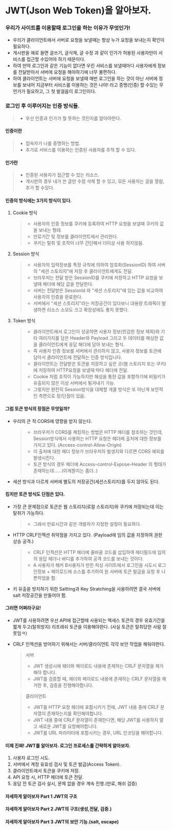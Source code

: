 # JWT(Json Web Token)을 알아보자.

### 우리가 사이트를 이용할때 로그인을 하는 이유가 무엇인가!

- 우리가 클라이언트에서 서버로 요청을 보낼때는 항상 누가 요청을 보내는지 확인이 필요하다.
- 게시판을 예로 들면 글쓰기, 글삭제, 글 수정 과 같이 인가가 허용된 사용자만이 서비스를 접근할 수있어야 하기 때문이다.
- 하여 만약 로그인과 같은 기능이 없다면 우린 서비스를 보낼때마다 사용자에게 정보를 전달받아서 서버에 요청을 해야하기에 너무 불편하다.
- 하여 클라이언트는 서버에 요청을 보낼때 매번 로그인을 하는 것이 아닌 서버에 정보를 보내어 지금부터 서비스를 이용하는 것은 나야! 라고 증명(인증) 할 수있는 무언가가 필요하고, 그 첫 발걸음이 로그인이다.
  <br>

### 로그인 후 이루어지는 인증 방식들.

> - 우선 인증과 인가가 뭘 뜻하는 것인지를 알아야한다.

#### 인증이란

> - 접속자가 나를 증명하는 방법.
> - 추가로 서비스를 이용하는 인증된 사용자를 추적 할 수 있다.

#### 인가란

> - 인증된 사용자가 접근할 수 있는 리소스.
> - 게시판의 경우 내가 쓴 글만 수정 삭제 할 수 있고, 모든 사용자는 글을 열람, 추가 할 수있다.

#### 인증의 방식에는 3가지 방식이 있다.

1. Cookie 방식
   > - 사용자의 인증 정보를 쿠키에 등록하여 HTTP 요청을 보낼때 쿠키의 값을 보내는 형태.
   > - 만료기간 및 정보를 클라이언트에서 관리한다.
   > - 쿠키는 탈취 및 조작이 너무 간단해서 더이상 사용 하지않음.
2. Session 방식
   > - 사용자의 입력정보를 특정 규칙에 의하여 암호화(SessionID) 하여 서버의 "세션 스토리지"에 저장 후 클라이언트에게도 전달.
   > - 브라우저는 전달 받은 SessionID를 쿠키에 저장하고 HTTP 요청을 보낼때 해더에 해당 값을 전달한다.
   > - 서버는 전달받은 SessionId 와 "세션 스토리지"에 있는 값을 비교하여 사용자의 인증을 완료한다.
   > - 서버에서 "세션 스토리지"라는 저장공간이 있다보니 대용량 트레픽이 발생하면 리소스 소모도 크고 확장성에도 좋지 못했다.
3. Token 방식
   > - 클라이언트에서 로그인이 성공하면 사용자 정보(민감한 정보 제외)와 기타 여러가지를 담은 Header와 Payload 그리고
   >   두 데이터를 해싱한 값을 클라이언트에게 응답 해더에 담아 보내는 형식.
   > - 즉 사용자 인증 정보를 서버에서 관리하지 않고, 사용자 정보를 토큰에 담아서 클라이언트에 전달하는 인증 방식입니다.
   > - 클라이언트는 전달받은 토큰을 저장하고 싶은 곳(웹 스토리지 또는 쿠키)에 저장하여 HTTP요청을 보낼때 마다 헤더에 전달.
   > - Cookie 처럼 조작이 가능하지만 해싱을 통한 값을 포함하기에 비밀키가 유출되지 않은 이상 서버에서 튕겨내기 가능.
   > - 그렇지만 완전히 Session방식을 대체할 개꿀 방식은 또 아닌게 보안적인 측면으로 장/단점이 있음.

#### 그럼 토큰 방식의 장점은 무엇일까?

- 우리의 큰 적 CORS에 영향을 받지 않는다.
  > - 브라우저가 CORS를 체킹하는 방법은 HTTP 헤더를 참조하는 것인데, Session방식에서 사용하는 HTTP 요청은 헤더에 출처에 대한 정보를 가지고 있다. (Access-control-Allow-Origin)
  > - 이 출처에 대한 헤더 정보가 브라우저의 발생지와 다르면 CORS 예외를 발생시킨다.
  > - 토큰 방식의 경우 헤더에 Access-control-Expose-Header 의 형태가 존재하는데......(이게뭔지는 좀더..)
- 세션 방식과 다르게 서버에 별도의 저장공간(세션스토리지)를 두지 않아도 된다.

#### 킹치만 토큰 방식도 단점은 있다.

- 가장 큰 문제점으로 토큰은 웹 스토리지(로컬 스토리지)와 쿠키에 저장되는데 이는 탈취가 가능하다.
  > - 그래서 만료시간과 같은 개발자가 지정한 설정이 필요하다.
- HTTP CRLF인젝션 취약점을 가지고 있다. (Payload에 임의 값을 지정하여 권한 상승 공격.)
  > - CRLF 인젝션은 HTTP 해더에 줄바꿈 코드를 삽입하여 헤더필드에 임의의 응답 헤더나 바디를 추가하여 공격 코드를 보내는 것이다.
  > - A 사용자가 해커 B사용자가 만든 피싱 사이트에서 로그인을 시도시 로그인정보 + 페이로드에 소스를 추가하여 원 서버에 토큰 발급을 요청 후 나쁜작업을 함.
- 키 유출을 방지하기 위한 Saltting과 Key Stratching을 사용하려면 결국 서버에 salt 저장공간을 만들어야 함.

#### 그러면 어쩌라구요!

- JWT를 사용하려면 우선 API에 접근할때 사용되는 엑세스 토큰의 경우 유효기간을 짧게 두고(탈취방지)
  리프레쉬 토큰을 이용해야한다. (사실 토큰은 탈취당한 사람 잘못임ㅋ)
- CRLF 인젝션을 방어하기 위해서는 서버/클라이언트 각각 보안 작업을 해둬야한다.

  > 서버
  >
  > - JWT 생성시에 헤더와 페이로드 내용에 존재하는 CRLF 문자열을 제거해야 합니다.
  > - JWT를 검증할 때, 헤더와 페이로드 내용에 존재하는 CRLF 문자열을 제거한 후, 검증을 진행해야합니다.

  > 클라이언트
  >
  > - JWT를 HTTP 요청 헤더에 포함시키기 전에, JWT 내용 중에 CRLF 문자열이 존재하는지를 확인해야합니다.
  > - JWT 내용 중에 CRLF 문자열이 존재한다면, 해당 JWT를 사용하지 말고 새로운 JWT를 요청해야합니다.
  > - JWT를 URL 파라미터에 포함시키는 경우, URL 인코딩을 해야합니다.

#### 이제 진짜! JWT를 알아보자. 로그인 프로세스를 간략하게 알아보자.

1. 사용자 로그인 시도.
2. 서버에서 계정 유효성 검사 및 토큰 발급(Access Token).
3. 클라이언트에서 토큰을 쿠키에 저장.
4. API 요청 시, HTTP 헤더에 토큰 전달.
5. 응답 전 토큰 검사 실시, 문제 없을 경우 계속 진행.(만료, 해쉬 검증)

#### 자세하게 알아보자 Part 1 JWT의 구조

#### 자세하게 알아보자 Part 2 JWT의 구조(생성,전달, 검증.)

#### 자세하게 알아보자 Part 3 JWT의 보안 기능.(salt, escape)
